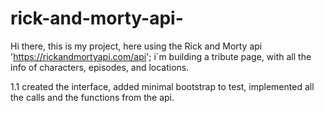 # rick-and-morty-api-

Hi there, this is my project, here using the Rick and Morty api 'https://rickandmortyapi.com/api';
i´m building a tribute page, with all the info of characters, episodes, and locations. 

1.1 created the interface, added minimal bootstrap to test, implemented all the calls and the functions from the api. 
